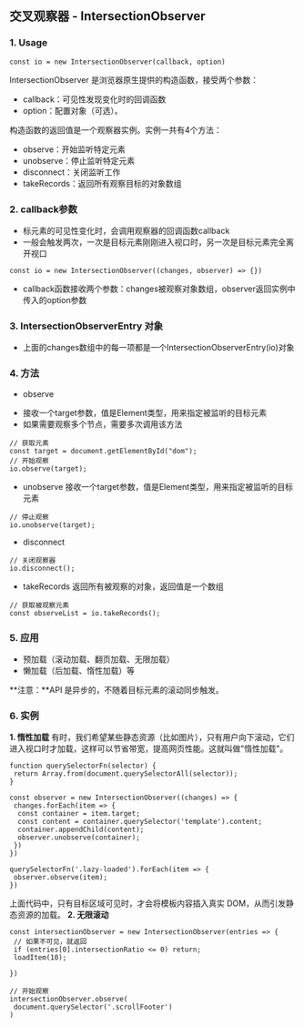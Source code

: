 ## 交叉观察器 - IntersectionObserver

### 1. Usage<br />
`const io = new IntersectionObserver(callback, option)` <br/>

IntersectionObserver 是浏览器原生提供的构造函数，接受两个参数：
-  callback：可见性发现变化时的回调函数
-  option：配置对象（可选）。

构造函数的返回值是一个观察器实例。实例一共有4个方法：
-  observe：开始监听特定元素
-  unobserve：停止监听特定元素
-  disconnect：关闭监听工作
-  takeRecords：返回所有观察目标的对象数组
### 2. callback参数
-  标元素的可见性变化时，会调用观察器的回调函数callback
-  一般会触发两次，一次是目标元素刚刚进入视口时，另一次是目标元素完全离开视口
```
const io = new IntersectionObserver((changes, observer) => {})
```
-  callback函数接收两个参数：changes被观察对象数组，observer返回实例中传入的option参数
### 3. IntersectionObserverEntry 对象
-  上面的changes数组中的每一项都是一个IntersectionObserverEntry(io)对象
### 4. 方法<br />
-  observe
  *  接收一个target参数，值是Element类型，用来指定被监听的目标元素
  *  如果需要观察多个节点，需要多次调用该方法
```
// 获取元素
const target = document.getElementById("dom");
// 开始观察
io.observe(target);
```
-  unobserve
  接收一个target参数，值是Element类型，用来指定被监听的目标元素
```
// 停止观察
io.unobserve(target);
```
-  disconnect
```
// 关闭观察器
io.disconnect();
```
-  takeRecords
  返回所有被观察的对象，返回值是一个数组
```
// 获取被观察元素
const observeList = io.takeRecords();
```
### 5. 应用<br />
-  预加载（滚动加载、翻页加载、无限加载）
-  懒加载（后加载、惰性加载）等

**注意：**API 是异步的，不随着目标元素的滚动同步触发。
### 6. 实例
**1. 惰性加载**
有时，我们希望某些静态资源（比如图片），只有用户向下滚动，它们进入视口时才加载，这样可以节省带宽，提高网页性能。这就叫做"惰性加载"。
```
function querySelectorFn(selector) {
 return Array.from(document.querySelectorAll(selector));
}

const observer = new IntersectionObserver((changes) => {
 changes.forEach(item => {
  const container = item.target;
  const content = container.querySelector('template').content;
  container.appendChild(content);
  observer.unobserve(container);
 })
})

querySelectorFn('.lazy-loaded').forEach(item => {
 observer.observe(item);
})
```
上面代码中，只有目标区域可见时，才会将模板内容插入真实 DOM，从而引发静态资源的加载。
**2. 无限滚动**
```
const intersectionObserver = new IntersectionObserver(entries => {
 // 如果不可见，就返回
 if (entries[0].intersectionRatio <= 0) return;
 loadItem(10);

})

// 开始观察
intersectionObserver.observe(
 document.querySelector('.scrollFooter')
)
```



  


